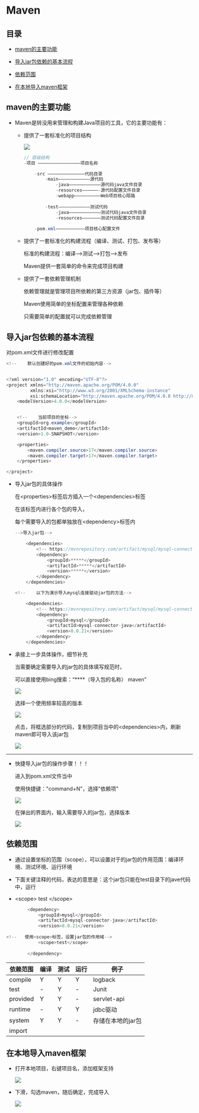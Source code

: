 # Maven

## 目录

*   [maven的主要功能](#maven的主要功能)

*   [导入jar包依赖的基本流程](#导入jar包依赖的基本流程)

*   [依赖范围](#依赖范围)

*   [在本地导入maven框架](#在本地导入maven框架)

## maven的主要功能

*   Maven是转没用来管理和构建Java项目的工具，它的主要功能有：

    *   提供了一套标准化的项目结构

        ![](image/image_p1rXr6MmWl.png)

        ```java
        // 层级结构
        -项目 ————————————————项目名称

            -src ——————————————代码目录
                -main————————————源代码
                    -java————————————源代码java文件目录
                    -resources——————-源代码配置文件目录
                    -webapp——————————Web项目核心陌路
              
                -test————————————测试代码
                    -java————————————测试代码java文件目录
                    -resources———————测试代码配置文件目录
            
            -pom.xml———————————项目核心配置文件

        ```

    *   提供了一套标准化的构建流程（编译、测试、打包、发布等）

        标准的构建流程：编译—>测试—>打包—>发布

        Maven提供一套简单的命令来完成项目构建

    *   提供了一套依赖管理机制

        依赖管理就是管理项目所依赖的第三方资源（jar包、插件等）

        Maven使用简单的坐标配置来管理各种依赖

        只需要简单的配置就可以完成依赖管理

## 导入jar包依赖的基本流程

对pom.xml文件进行修改配置

```java
<!--    默认创建好的pom.xml文件的初始内容-->


<?xml version="1.0" encoding="UTF-8"?>
<project xmlns="http://maven.apache.org/POM/4.0.0"
         xmlns:xsi="http://www.w3.org/2001/XMLSchema-instance"
         xsi:schemaLocation="http://maven.apache.org/POM/4.0.0 http://maven.apache.org/xsd/maven-4.0.0.xsd">
    <modelVersion>4.0.0</modelVersion>


    <!--    当前项目的坐标-->
    <groupId>org.example</groupId>
    <artifactId>maven_demo</artifactId>
    <version>1.0-SNAPSHOT</version>

    <properties>
        <maven.compiler.source>17</maven.compiler.source>
        <maven.compiler.target>17</maven.compiler.target>
    </properties>

</project>

```

*   导入jar包的具体操作

    在\<properties>标签后方插入一个\<dependencies>标签

    在该标签内进行各个包的导入，

    每个需要导入的包都单独放在\<dependency>标签内

    ```java
    -->导入jar包-->

        <dependencies>
            <!-- https://mvnrepository.com/artifact/mysql/mysql-connector-java -->
            <dependency>
                <groupId>*****</groupId>
                <artifactId>*****</artifactId>
                <version>*****</version>
            </dependency>
        </dependencies>

    ```

    ```java
    <!--    以下为演示导入mysql连接驱动jar包的方法-->

        <dependencies>
            <!-- https://mvnrepository.com/artifact/mysql/mysql-connector-java -->
            <dependency>
                <groupId>mysql</groupId>
                <artifactId>mysql-connector-java</artifactId>
                <version>8.0.21</version>
            </dependency>
        </dependencies>
    ```

*   承接上一步具体操作，细节补充

    当需要确定需要导入的jar包的具体填写规范时，

    可以直接使用bing搜索：“\*\*\*\*（导入包的名称）  maven”

    ![](image/image_rd6_rqZXuJ.png)

    选择一个使用频率较高的版本

    ![](image/image_CVKLIAnv8L.png)

    点击，将框选部分的代码，复制到项目当中的\<dependencies>内，刷新maven即可导入该jar包

    ![](image/image_qgSVz11vFN.png)

***

*   快捷导入jar包的操作步骤！！！

    进入到pom.xml文件当中

    使用快捷键："command+N"，选择"依赖项"

    ![](image/image_jC6W7smB4r.png)

    在弹出的界面内，输入需要导入的jar包，选择版本

    ![](image/image_Mkx5JsMaF8.png)

## 依赖范围

*   通过设置坐标的范围（scope），可以设置对于的jar包的作用范围：编译环境、测试环境、运行环境

*   下面关键注释的代码，表达的意思是：这个jar包只能在test目录下的jave代码中，运行

*   &#x20;\<scope> test \</scope>

```java
        <dependency>
            <groupId>mysql</groupId>
            <artifactId>mysql-connector-java</artifactId>
            <version>8.0.21</version>
            
<!--   使用<scope>标签，设置jar包的作用域-->
            <scope>test</scope>
            
        </dependency>
```

| 依赖范围     | 编译 | 测试 | 运行 | 例子          |
| -------- | -- | -- | -- | ----------- |
| compile  | Y  | Y  | Y  | logback     |
| test     | -  | Y  | -  | Junit       |
| provided | Y  | Y  | -  | servlet-api |
| runtime  | -  | Y  | Y  | jdbc驱动      |
| system   | Y  | Y  | -  | 存储在本地的jar包  |
| import   |    |    |    |             |

## 在本地导入maven框架

*   打开本地项目，右键项目名，添加框架支持

    ![](image/image_nKywtsWlwB.png)

*   下滑，勾选maven，随后确定，完成导入

    ![](image/image_UpyczZZ4p5.png)
